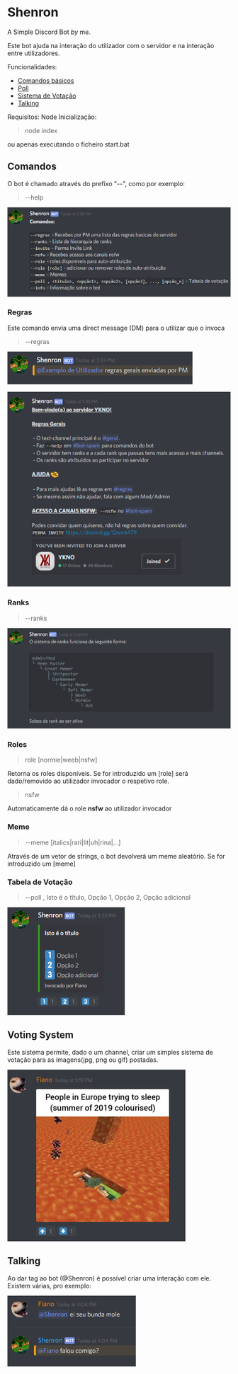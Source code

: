 # Shenron
A Simple Discord Bot
*by* me.

Este bot ajuda na interação do utilizador com o servidor e na interação entre utilizadores.

Funcionalidades:
 - [Comandos básicos](#comandos)
 - [Poll](#tabela-de-votação)
 - [Sistema de Votação](#voting-system)
 - [Talking](#talking)

Requisitos: Node
Inicialização: 
>node index

ou apenas executando o ficheiro start.bat

## Comandos

O bot é chamado através do prefixo "--", como por exemplo:
>--help

![commands](https://raw.githubusercontent.com/fabio-noga/Shenron-the-Bot/master/exImages/commands.png)

### Regras

Este comando envia uma direct message (DM) para o utilizar que o invoca

>--regras

![regras2](https://raw.githubusercontent.com/fabio-noga/Shenron-the-Bot/master/exImages/regras1.png)

![regras](https://raw.githubusercontent.com/fabio-noga/Shenron-the-Bot/master/exImages/regras.png)

### Ranks

>--ranks

![ranks](https://raw.githubusercontent.com/fabio-noga/Shenron-the-Bot/master/exImages/ranks.png)

### Roles

>role [normie|weeb|nsfw]

Retorna os roles disponíveis. Se for introduzido um [role] será dado/removido ao utilizador invocador o respetivo role.

>nsfw

Automaticamente dá o role **nsfw** ao utilizador invocador

### Meme

>--meme [italics|rari|lit|uh|rina|...]

Através de um vetor de strings, o bot devolverá um meme aleatório. Se for introduzido um [meme] 

### Tabela de Votação

>--poll , Isto é o título, Opção 1, Opção 2, Opção adicional

![poll](https://raw.githubusercontent.com/fabio-noga/Shenron-the-Bot/master/exImages/poll.png)

## Voting System

Este sistema permite, dado o um channel, criar um simples sistema de votação para as imagens(jpg, png ou gif) postadas.

![voting](https://raw.githubusercontent.com/fabio-noga/Shenron-the-Bot/master/exImages/meme.png)

## Talking

Ao dar tag ao bot (@Shenron) é possível criar uma interação com ele. Existem várias, pro exemplo:

![talking](https://raw.githubusercontent.com/fabio-noga/Shenron-the-Bot/master/exImages/talking.png)
